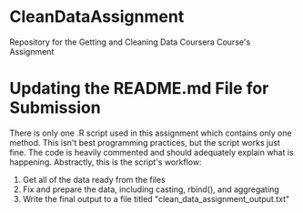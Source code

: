 # CleanDataAssignment
Repository for the Getting and Cleaning Data Coursera Course's Assignment

# Updating the README.md File for  Submission
There is only one .R script used in this assignment which contains only one method. This isn't best programming practices, but the script works just fine. The code is heavily commented and should adequately explain what is happening. Abstractly, this is the script's workflow:

1. Get all of the data ready from the files
2. Fix and prepare the data, including casting, rbind(), and aggregating
3. Write the final output to a file titled "clean_data_assignment_output.txt"
